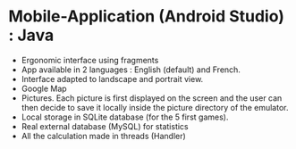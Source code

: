 # Mobile-Application (Android Studio) : Java

* Ergonomic interface using fragments 
* App available in 2 languages : English (default) and French.
* Interface adapted to landscape and portrait view.
* Google Map
* Pictures. Each picture is first displayed on the screen and the user can then decide to save it locally inside the picture directory of the emulator.
* Local storage in SQLite database (for the 5 first games). 
* Real external database (MySQL) for statistics
* All the calculation made in threads (Handler)

